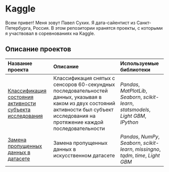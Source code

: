 # Kaggle

Всем привет! Меня зовут Павел Сухих. Я дата-сайентист из Санкт-Петербурга, Россия. В этом репозитории хранятся проекты, с которыми я участвовал в соревнованиях на Kaggle.

## Описание проектов

| Название проекта | Описание | Используемые библиотеки | 
| :---------------------- | :---------------------- | :---------------------- |
| [Классификация состояния активности субъекта исследования](state_determination_from_sensor_data) | Классификация снятых с сенсоров 60-секундных последовательностей данных, указывая в каком из двух состояний активности был субъект исследования на протяжение каждой последовательности| *Pandas*, *MatPlotLib*, *Seaborn*, *scikit-learn*, *statsmodels*, *Light GBM*, *IPython* |
| [Замена пропущенных данных в датасете](data_imputation) | Замена пропущенных данных в искусственном датасете| *Pandas*, *NumPy*, *Seaborn*, *scikit-learn*, *missingno*, *tqdm*, *time*, *Light GBM*|
